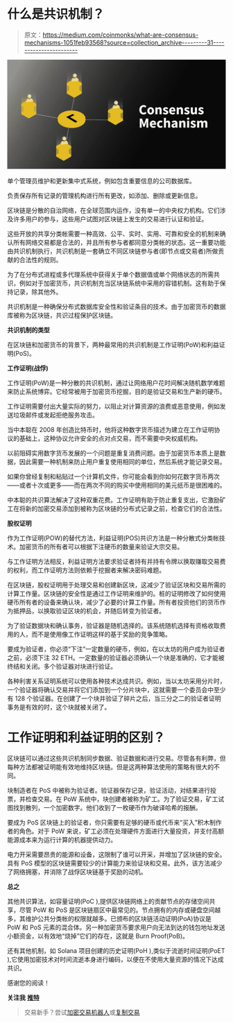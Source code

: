 # 什么是共识机制？

> 原文：<https://medium.com/coinmonks/what-are-consensus-mechanisms-1051feb93568?source=collection_archive---------31----------------------->

![](img/42c156ad1916b0e91ff42bcbfa6ce988.png)

单个管理员维护和更新集中式系统，例如包含重要信息的公司数据库。

负责保存所有记录的管理机构进行所有更改，如添加、删除或更新信息。

区块链是分散的自治网络，在全球范围内运作，没有单一的中央权力机构。它们涉及许多用户的参与，这些用户试图对区块链上发生的交易进行认证和验证。

这些开放的共享分类帐需要一种高效、公平、实时、实用、可靠和安全的机制来确认所有网络交易都是合法的，并且所有参与者都同意分类帐的状态。这一重要功能由共识机制执行，共识机制是一套确立不同区块链参与者(即节点或交易者)所做贡献的合法性的规则。

为了在分布式进程或多代理系统中获得关于单个数据值或单个网络状态的所需共识，例如对于加密货币，共识机制充当区块链系统中采用的容错机制。这有助于保持记录，除其他外。

共识机制是一种确保分布式数据库安全性和验证条目的技术。由于加密货币的数据库被称为区块链，共识过程保护区块链。

**共识机制的类型**

在区块链和加密货币的背景下，两种最常用的共识机制是工作证明(PoW)和利益证明(PoS)。

**工作证明(战俘)**

工作证明(PoW)是一种分散的共识机制，通过让网络用户花时间解决随机数学难题来防止系统博弈。它经常被用于加密货币挖掘，目的是验证交易和生产新的硬币。

工作证明需要付出大量实际的努力，以阻止对计算资源的浪费或恶意使用，例如发送垃圾邮件或发起拒绝服务攻击。

当中本聪在 2008 年创造比特币时，他将这种数字货币描述为建立在工作证明协议的基础上，这种协议允许安全的点对点交易，而不需要中央权威机构。

以前阻碍实用数字货币发展的一个问题是重复消费问题。由于加密货币本质上是数据，因此需要一种机制来防止用户重复使用相同的单位，然后系统才能记录交易。

如果你曾经复制和粘贴过一个计算机文件，你可能会看到你如何花数字货币两次——或者十次或更多——而在两次不同的购买中使用相同的美元纸币是很困难的。

中本聪的共识算法解决了这种双重花费。工作证明有助于防止重复支出，它激励矿工在将新的加密交易添加到被称为区块链的分布式记录之前，检查它们的合法性。

**股权证明**

作为工作证明(POW)的替代方法，利益证明(POS)共识方法是一种分散式分类帐技术。加密货币的所有者可以根据下注硬币的数量来验证大宗交易。

与工作证明方法相反，利益证明方法要求验证者持有并持有令牌以换取赚取交易费的权利，而工作证明方法则依赖于挖掘者来解决密码难题。

在区块链，股权证明用于处理交易和创建新区块，这减少了验证区块和交易所需的计算工作量。区块链的安全性是通过工作证明来维护的。桩的证明修改了如何使用硬币所有者的设备来确认块，减少了必要的计算工作量。所有者投资他们的货币作为抵押品，以换取验证区块的机会，并随后转变为验证者。

为了验证数据块和确认事务，验证器是随机选择的。该系统随机选择有资格收取费用的人，而不是使用像工作证明这样的基于奖励的竞争策略。

要成为验证者，你必须“下注”一定数量的硬币，例如，在以太坊的用户成为验证者之前，必须下注 32 ETH。一定数量的验证器必须确认一个块是准确的，它才能被终结和关闭。多个验证器对块进行验证。

各种利害关系证明系统可以使用各种技术达成共识。例如，当以太坊采用分片时，一个验证器将确认交易并将它们添加到一个分片块中，这就需要一个委员会中至少有 128 个验证器。在创建了一个块并验证了碎片之后，当三分之二的验证者证明事务是有效的时，这个块就被关闭了。

# 工作证明和利益证明的区别？

区块链可以通过这些共识机制同步数据、验证数据和进行交易。尽管各有利弊，但每种方法都被证明能有效地维持区块链。但是这两种算法使用的策略有很大的不同。

块制造者在 PoS 中被称为验证者。验证器保存记录，验证活动，对结果进行投票，并检查交易。在 PoW 系统中，块创建者被称为矿工。为了验证交易，矿工试图找到散列，一个加密数字。他们收到了一枚硬币作为破译哈希的报酬。

要成为 PoS 区块链上的验证者，你只需要有足够的硬币或代币来“买入”积木制作者的角色。对于 PoW 来说，矿工必须在处理硬件方面进行大量投资，并支付高额能源成本来为运行计算的机器提供动力。

电力开采需要昂贵的能源和设备，这限制了谁可以开采，并增加了区块链的安全。具有 PoS 模型的区块链需要较少的计算能力来验证块和交易。此外，该方法减少了网络拥塞，并消除了战俘区块链基于奖励的动机。

**总之**

其他共识算法，如容量证明(PoC ),提供区块链网络上的贡献节点的存储空间共享，尽管 PoW 和 PoS 是区块链扇区中最常见的。节点拥有的内存或硬盘空间越多，其维护公共分类帐的权限就越多。已颁布的区块链活动证明(PoA)协议是 PoW 和 PoS 元素的混合体。另一种加密货币要求用户向无法到达的钱包地址发送小额资金，以有效地“烧掉”它们的存在，这就是 Burn Proof(PoB)。

还有其他机制，如 Solana 项目创建的历史证明(PoH ),类似于流逝时间证明(PoET ),它使用加密技术对时间流逝本身进行编码，以便在不使用大量资源的情况下达成共识。

感谢您的阅读！

**关注我** [**推特**](https://twitter.com/Soy_Enigma)

> 交易新手？尝试[加密交易机器人](/coinmonks/crypto-trading-bot-c2ffce8acb2a)或[复制交易](/coinmonks/top-10-crypto-copy-trading-platforms-for-beginners-d0c37c7d698c)